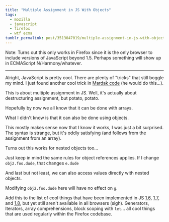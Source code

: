 ```yaml
---
title: "Multiple Assignment in JS With Objects"
tags:
  - mozilla
  - javascript
  - firefox
  - wtf ecma
tumblr_permalink: post/3513047019/multiple-assignment-in-js-with-objects
---
```


Note: Turns out this only works in Firefox since it is the only browser to include versions of JavaScript beyond 1.5. Perhaps something will show up in ECMAScript N/Harmony/whatever.

- - -

Alright, JavaScript is pretty cool. There are plenty of "tricks" that still boggle my mind. I just found another cool trick in [Mardak code](https://github.com/Mardak/restartless/blob/examples%2Fl10nDialogs/bootstrap.js#L37) (he would do this...).

This is about multiple assignment in JS. Well, it's actually about destructuring assignment, but potato, potato.

Hopefully by now we all know that it can be done with arrays.

<script src="https://gist.github.com/844787.js?file=assignment_array.js"></script>

What I didn't know is that it can also be done using objects.

<script src="https://gist.github.com/844787.js?file=assignment_object.js"></script>

This mostly makes sense now that I know it works, I was just a bit surprised. The syntax is strange, but it's oddly satisfying (and follows from the assignment from an array).

Turns out this works for nested objects too...

<script src="https://gist.github.com/844787.js?file=assignment_object_nested.js"></script>

Just keep in mind the same rules for object references applies. If I change `obj2.foo.dude`, that changes `e.dude`

And last but not least, we can also access values directly with nested objects.

<script src="https://gist.github.com/844787.js?file=assignment_object_nested2.js"></script>

Modifying `obj2.foo.dude` here will have no effect on `g`.

Add this to the list of cool things that have been implemented in JS [1.6](https://developer.mozilla.org/en/JavaScript/New_in_JavaScript/1.6), [1.7](https://developer.mozilla.org/en/JavaScript/New_in_JavaScript/1.7), and [1.8](https://developer.mozilla.org/en/JavaScript/New_in_JavaScript/1.8), but yet still aren't available in all browsers (sigh). Generators, Iterators, array comprehensions, block scoping with `let`... all cool things that are used regularly within the Firefox codebase.
